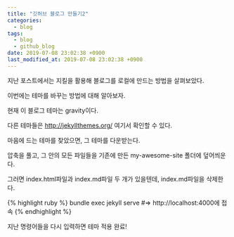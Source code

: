 ```yaml
---
title: "깃허브 블로그 만들기2"
categories:
  - blog
tags:
  - blog
  - github_blog
date: 2019-07-08 23:02:38 +0900
last_modified_at: 2019-07-08 23:02:38 +0900
---
```

지난 포스트에서는 지킬을 활용해 블로그를 로컬에 만드는 방법을 살펴보았다.

이번에는 테마를 바꾸는 방법에 대해 알아보자.

현재 이 블로그 테마는 gravity이다.

다른 테마들은 http://jekyllthemes.org/ 여기서 확인할 수 있다.

마음에 드는 테마를 찾았으면, 그 테마를 다운받는다.

압축을 풀고, 그 안의 모든 파일들을 기존에 만든 my-awesome-site 폴더에 덮어씌운다.

그러면 index.html파일과 index.md파일 두 개가 있을텐데, index.md파일을 삭제한다.

{% highlight ruby %}
bundle exec jekyll serve
#=> http://localhost:4000에 접속
{% endhighlight %}

지난 명령어들을 다시 입력하면 테마 적용 완료!
